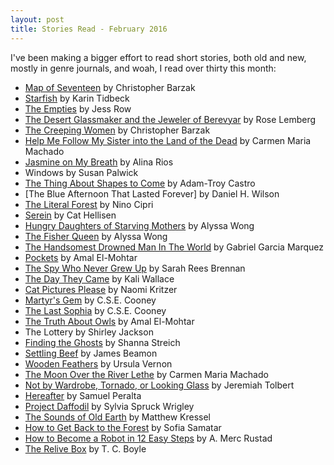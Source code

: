 ```yaml
---
layout: post
title: Stories Read - February 2016		
---
```


I've been making a bigger effort to read short stories, both old and new, mostly in genre journals, and woah, I read over thirty this month:

* [Map of Seventeen](http://www.lightspeedmagazine.com/fiction/map-of-seventeen/) by Christopher Barzak
* [Starfish](http://www.lightspeedmagazine.com/fiction/starfish/) by Karin Tidbeck
* [The Empties](http://www.newyorker.com/magazine/2014/11/03/empties) by Jess Row
* [The Desert Glassmaker and the Jeweler of Berevyar](http://uncannymagazine.com/article/the-desert-glassmaker-and-the-jeweler-of-berevyar/) by Rose Lemberg
* [The Creeping Women](http://uncannymagazine.com/article/the-creeping-women/) by Christopher Barzak
* [Help Me Follow My Sister into the Land of the Dead](http://www.lightspeedmagazine.com/fiction/help-follow-sister-land-dead/) by Carmen Maria Machado
* [Jasmine on My Breath](https://zeteticrecord.org/2016/02/jasmine-on-my-breath/) by Alina Rios
* Windows by Susan Palwick	
* [The Thing About Shapes to Come](http://www.lightspeedmagazine.com/fiction/the-thing-about-shapes-to-come/) by Adam-Troy Castro
* [The Blue Afternoon That Lasted Forever] by Daniel H. Wilson
* [The Literal Forest](http://betwixtmagazine.com/the-literal-forest-by-nino-cipri/) by Nino Cipri
* [Serein](http://www.shimmerzine.com/serein-by-cat-hellisen/) by Cat Hellisen
* [Hungry Daughters of Starving Mothers](http://www.nightmare-magazine.com/fiction/hungry-daughters-of-starving-mothers/) by Alyssa Wong
* [The Fisher Queen](http://fu-gen.org/crash/fisherqueen-wong.htm) by Alyssa Wong
* [The Handsomest Drowned Man In The World](https://www.utdallas.edu/~aargyros/hansomest.htm) by Gabriel Garcia Marquez
* [Pockets](http://uncannymagazine.com/article/pockets/) by Amal El-Mohtar
* [The Spy Who Never Grew Up](http://uncannymagazine.com/article/the-spy-who-never-grew-up/) by Sarah Rees Brennan
* [The Day They Came](http://www.lightspeedmagazine.com/fiction/the-day-they-came/) by Kali Wallace
* [Cat Pictures Please](http://clarkesworldmagazine.com/kritzer_01_15/) by Naomi Kritzer
* [Martyr's Gem](http://giganotosaurus.org/2013/05/01/martyrs-gem/) by C.S.E. Cooney
* [The Last Sophia](http://www.strangehorizons.com/2011/20110307/sophia-f.shtml) by C.S.E. Cooney
* [The Truth About Owls](http://strangehorizons.com/2015/20150126/1owls-f.shtml) by Amal El-Mohtar
* The Lottery by Shirley Jackson
* [Finding the Ghosts](http://www.whatwonderfulthings.net/main/finding-the-ghosts-by-shanna-streich/) by Shanna Streich
* [Settling Beef](http://dailysciencefiction.com/science-fiction/aliens/james-beamon/settling-beef) by James Beamon
* [Wooden Feathers](http://uncannymagazine.com/article/wooden-feathers/]) by Ursula Vernon
* [The Moon Over the River Lethe](https://catapult.co/stories/the-moon-over-the-river-lethe) by Carmen Maria Machado
* [Not by Wardrobe, Tornado, or Looking Glass](http://www.lightspeedmagazine.com/fiction/not-by-wardrobe-tornado-or-looking-glass/) by Jeremiah Tolbert
* [Hereafter](http://www.lightspeedmagazine.com/fiction/hereafter/) by Samuel Peralta
* [Project Daffodil](http://www.nature.com/nature/journal/v529/n7585/full/529248a.html) by Sylvia Spruck Wrigley
* [The Sounds of Old Earth](http://www.lightspeedmagazine.com/fiction/the-sounds-of-old-earth/) by Matthew Kressel
* [How to Get Back to the Forest](http://www.lightspeedmagazine.com/fiction/how-to-get-back-to-the-forest/) by Sofia Samatar
* [How to Become a Robot in 12 Easy Steps](http://www.scigentasy.com/how-to-become-a-robot/) by A. Merc Rustad
* [The Relive Box](http://www.newyorker.com/magazine/2014/03/17/the-relive-box) by T. C. Boyle
